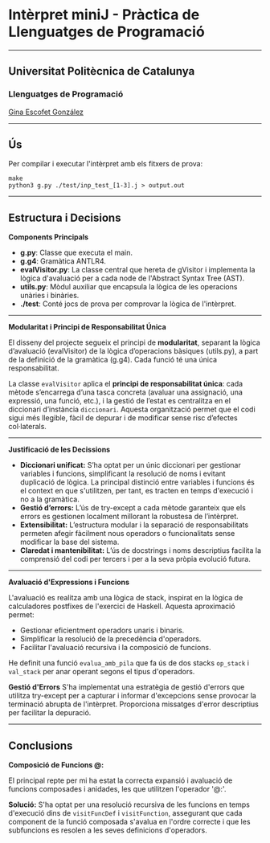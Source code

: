 # Intèrpret miniJ - Pràctica de Llenguatges de Programació

---

## Universitat Politècnica de Catalunya
### Llenguatges de Programació

[Gina Escofet González](gina.escofet@estudiantat.upc.edu)

---

## **Ús**
Per compilar i executar l'intèrpret amb els fitxers de prova:
```
make
python3 g.py ./test/inp_test_[1-3].j > output.out
```
---

## **Estructura i Decisions**

**Components Principals**
- **g.py**: Classe que executa el main.
- **g.g4**: Gramàtica ANTLR4.
- **evalVisitor.py**: La classe central que hereta de gVisitor i implementa la lògica d'avaluació per a cada node de l'Abstract Syntax Tree (AST).
- **utils.py**: Mòdul auxiliar que encapsula la lògica de les operacions unàries i binàries.
- **./test**: Conté jocs de prova per comprovar la lògica de l'intèrpret.

---

**Modularitat i Principi de Responsabilitat Única**

El disseny del projecte segueix el principi de **modularitat**, separant la lògica d’avaluació (evalVisitor) de la lògica d’operacions bàsiques (utils.py), a part de la definició de la gramàtica (g.g4). Cada funció té una única responsabilitat.

La classe `evalVisitor` aplica el **principi de responsabilitat única**: cada mètode s’encarrega d’una tasca concreta (avaluar una assignació, una expressió, una funció, etc.), i la gestió de l’estat es centralitza en el diccionari d’instància `diccionari`. Aquesta organització permet que el codi sigui més llegible, fàcil de depurar i de modificar sense risc d’efectes col·laterals.

---

**Justificació de les Decissions**

- **Diccionari unificat:** S’ha optat per un únic diccionari per gestionar variables i funcions, simplificant la resolució de noms i evitant duplicació de lògica. La principal distinció entre variables i funcions és el context en que s'utilitzen, per tant, es tracten en temps d'execució i no a la gramàtica.
- **Gestió d’errors:** L’ús de try-except a cada mètode garanteix que els errors es gestionen localment millorant la robustesa de l’intèrpret.
- **Extensibilitat:** L’estructura modular i la separació de responsabilitats permeten afegir fàcilment nous operadors o funcionalitats sense modificar la base del sistema.
- **Claredat i mantenibilitat:** L’ús de docstrings i noms descriptius facilita la comprensió del codi per tercers i per a la seva pròpia evolució futura.

--- 

**Avaluació d'Expressions i Funcions**

L'avaluació es realitza amb una lògica de stack, inspirat en la lògica de calculadores postfixes de l'exercici de Haskell. Aquesta aproximació permet:

- Gestionar eficientment operadors unaris i binaris.
- Simplificar la resolució de la precedència d'operadors.
- Facilitar l'avaluació recursiva i la composició de funcions.

He definit una funció `evalua_amb_pila` que fa ús de dos stacks `op_stack` i `val_stack` per anar operant segons el tipus d'operadors.

**Gestió d'Errors**
S'ha implementat una estratègia de gestió d'errors que utilitza try-except per a capturar i informar d'excepcions sense provocar la terminació abrupta de l'intèrpret. Proporciona missatges d'error descriptius per facilitar la depuració.

---
## Conclusions

**Composició de Funcions \@\:**

El principal repte per mi ha estat la correcta expansió i avaluació de funcions composades i anidades, les que utilitzen l'operador '\@\:'.

**Solució:** S'ha optat per una resolució recursiva de les funcions en temps d'execució dins de `visitFuncDef` i `visitFunction`, assegurant que cada component de la funció composada s'avalua en l'ordre correcte i que les subfuncions es resolen a les seves definicions d'operadors.
